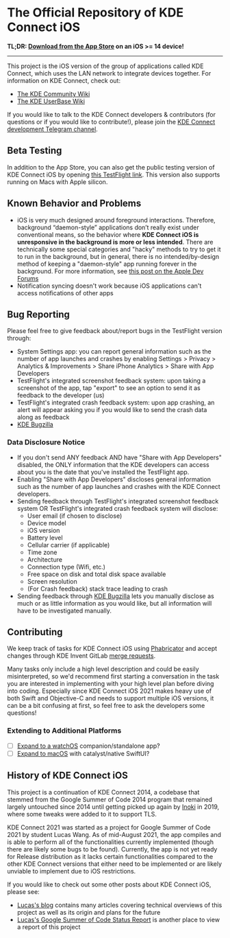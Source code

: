 # The Official Repository of KDE Connect iOS

**TL;DR: [Download from the App Store](https://apps.apple.com/app/kde-connect/id1580245991) on an iOS >= 14 device!**

---

This project is the iOS version of the group of applications called KDE Connect, which uses the LAN network to integrate devices together. For information on KDE Connect, check out:

- [The KDE Community Wiki](https://community.kde.org/KDEConnect)
- [The KDE UserBase Wiki](https://userbase.kde.org/KDEConnect)

If you would like to talk to the KDE Connect developers & contributors (for questions or if you would like to contribute!), please join the [KDE Connect development Telegram channel](https://t.me/joinchat/AOS6gA37orb2dZCLhqbZjg).

## Beta Testing

In addition to the App Store, you can also get the public testing version of KDE Connect iOS
by opening [this TestFlight link](https://testflight.apple.com/join/vxCluwBF).
This version also supports running on Macs with Apple silicon.

## Known Behavior and Problems

- iOS is very much designed around foreground interactions. Therefore, background “daemon-style” applications don’t really exist under conventional means, so the behavior where **KDE Connect iOS is unresponsive in the background is more or less intended**. There are technically some special categories and "hacky" methods to try to get it to run in the background, but in general, there is no intended/by-design method of keeping a "daemon-style" app running forever in the background. For more information, see [this post on the Apple Dev Forums](https://developers.apple.com/forums/thread/685525)
- Notification syncing doesn't work because iOS applications can't access notifications of other apps

## Bug Reporting

Please feel free to give feedback about/report bugs in the TestFlight version through:

- System Settings app: you can report general information such as the number of app launches and crashes by enabling Settings > Privacy > Analytics & Improvements > Share iPhone Analytics > Share with App Developers
- TestFlight's integrated screenshot feedback system: upon taking a screenshot of the app, tap "export" to see an option to send it as feedback to the developer (us)
- TestFlight's integrated crash feedback system: upon app crashing, an alert will appear asking you if you would like to send the crash data along as feedback
- [KDE Bugzilla](https://bugs.kde.org/enter_bug.cgi?product=kdeconnect&component=ios-application)

### Data Disclosure Notice

- If you don't send ANY feedback AND have "Share with App Developers" disabled, the ONLY information that the KDE developers can access about you is the date that you've installed the TestFlight app.
- Enabling "Share with App Developers" discloses general information such as the number of app launches and crashes with the KDE Connect developers.
- Sending feedback through TestFlight's integrated screenshot feedback system OR TestFlight's integrated crash feedback system will disclose:
  - User email (if chosen to disclose)
  - Device model
  - iOS version
  - Battery level
  - Cellular carrier (if applicable)
  - Time zone
  - Architecture
  - Connection type (Wifi, etc.)
  - Free space on disk and total disk space available
  - Screen resolution
  - (For Crash feedback) stack trace leading to crash
- Sending feedback through [KDE Bugzilla](https://bugs.kde.org/enter_bug.cgi?product=kdeconnect&component=ios-application) lets you manually disclose as much or as little information as you would like, but all information will have to be investigated manually.

## Contributing

We keep track of tasks for KDE Connect iOS using [Phabricator](https://phabricator.kde.org/project/board/159/) and accept changes through KDE Invent GitLab [merge requests](https://invent.kde.org/network/kdeconnect-ios/-/merge_requests).

Many tasks only include a high level description and could be easily misinterpreted, so we'd recommend first starting a conversation in the task you are interested in implementing with your high level plan before diving into coding. Especially since KDE Connect iOS 2021 makes heavy use of both Swift and Objective-C and needs to support multiple iOS versions, it can be a bit confusing at first, so feel free to ask the developers some questions!

### Extending to Additional Platforms

- [ ] [Expand to a watchOS](https://community.kde.org/SoK/Ideas/2022#Investigate_Feasibility_of_KDE_Connect_for_watchOS) companion/standalone app?
- [ ] [Expand to macOS](https://community.kde.org/GSoC/2022/Ideas#Project:_Porting_the_KDE_Connect_iOS_app_to_macOS) with catalyst/native SwiftUI?

## History of KDE Connect iOS

This project is a continuation of KDE Connect 2014, a codebase that stemmed from the Google Summer of Code 2014 program that remained largely untouched since 2014 until getting picked up again by [Inoki](https://invent.kde.org/wxiao) in 2019, where some tweaks were added to it to support TLS.

KDE Connect 2021 was started as a project for Google Summer of Code 2021 by student Lucas Wang. As of mid-August 2021, the app compiles and is able to perform all of the functionalities currently implemented (though there are likely some bugs to be found). Currently, the app is not yet ready for Release distribution as it lacks certain functionalities compared to the other KDE Connect versions that either need to be implemented or are likely unviable to implement due to iOS restrictions.

If you would like to check out some other posts about KDE Connect iOS, please see:

- [Lucas's blog](https://students.washington.edu/zxlwang/kde_list) contains many articles covering technical overviews of this project as well as its origin and plans for the future
- [Lucas's Google Summer of Code Status Report](https://community.kde.org/GSoC/2021/StatusReports/LucasWang) is another place to view a report of this project
